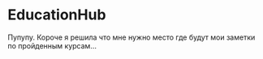 # EducationHub
 Пупупу. Короче я решила что мне нужно место где будут мои заметки по пройденным курсам... 
